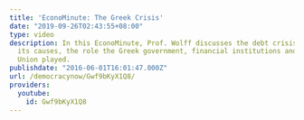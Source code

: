 ```yaml
---
title: 'EconoMinute: The Greek Crisis'
date: "2019-09-26T02:43:55+08:00"
type: video
description: In this EconoMinute, Prof. Wolff discusses the debt crisis facing Greece,
  its causes, the role the Greek government, financial institutions and the European
  Union played.
publishdate: "2016-06-01T16:01:47.000Z"
url: /democracynow/Gwf9bKyX1Q8/
providers:
  youtube:
    id: Gwf9bKyX1Q8
---
```

